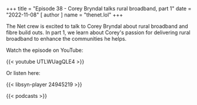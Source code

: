 +++
title = "Episode 38 - Corey Bryndal talks rural broadband, part 1"
date = "2022-11-08"
[ author ]
  name = "thenet.lol"
+++

The Net crew is excited to talk to Corey Bryndal about rural broadband and fibre
build outs. In part 1, we learn about Corey's passion for delivering rural
broadband to enhance the communities he helps.

Watch the episode on YouTube:

{{< youtube UTLWUagQLE4 >}}

Or listen here:

{{< libsyn-player 24945219 >}}

{{< podcasts >}}
